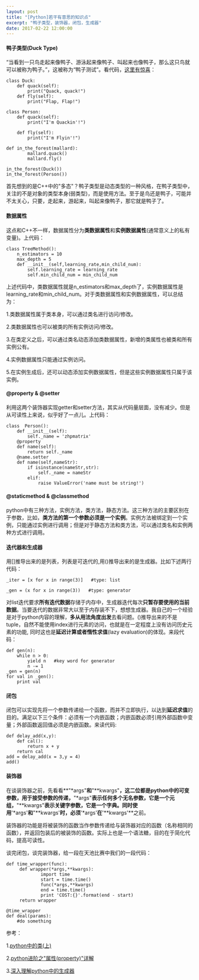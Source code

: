 ```yaml
---
layout: post
title: "[Python]若干有意思的知识点"
excerpt: "鸭子类型，装饰器，闭包，生成器"
date: 2017-02-22 12:00:00
---
```


#### 鸭子类型(Duck Type)

“当看到一只鸟走起来像鸭子、游泳起来像鸭子、叫起来也像鸭子，那么这只鸟就可以被称为鸭子。”，这被称为“鸭子测试”。看代码，[这里有惊喜](https://en.wikipedia.org/wiki/Duck_typing#In_C.2B.2B)：

    class Duck:
        def quack(self):
            print("Quack, quack!")
        def fly(self):
            print("Flap, Flap!")

    class Person:
        def quack(self):
            print("I'm Quackin'!")

        def fly(self):
            print("I'm Flyin'!")

    def in_the_forest(mallard):
            mallard.quack()
            mallard.fly()

    in_the_forest(Duck())
    in_the_forest(Person())

首先想到的是C++中的"多态"？鸭子类型是动态类型的一种风格，在鸭子类型中，关注的不是对象的类型本身(弱类型)，而是使用方法。至于是鸟还是鸭子，可能并不太关心，只要，走起来，游起来，叫起来像鸭子，那它就是鸭子了。

#### 数据属性

这点和C++不一样，数据属性分为**类数据属性**和**实例数据属性**(通常意义上的私有变量)。上代码：

    class TreeMethod():
        n_estimators = 10
        max_depth = 5
        def __init__(self,learning_rate,min_child_num):
            self.learning_rate = learning_rate
            self.min_child_num = min_child_num

上述代码中，类数据属性就是n_estimators和max_depth了，实例数据属性是learning_rate和min_child_num。对于类数据属性和实例数据属性，可以总结为：

1.类数据属性属于类本身，可以通过类名进行访问/修改。

2.类数据属性也可以被类的所有实例访问/修改。

3.在类定义之后，可以通过类名动态添加类数据属性，新增的类属性也被类和所有实例公有。

4.实例数据属性只能通过实例访问。

5.在实例生成后，还可以动态添加实例数据属性，但是这些实例数据属性只属于该实例。

#### @property & @setter

利用这两个装饰器实现getter和setter方法，其实从代码量层面，没有减少。但是从可读性上来说，似乎好了一点儿。上代码：

    class  Person():
        def __init__(self):
            self._name = 'zhpmatrix'
        @property
        def name(self):
            return self._name
        @name.setter
        def name(self,nameStr):
            if isinstance(nameStr,str):
                self._name = nameStr
            elif:
                raise ValueError('name must be string!')

#### @staticmethod & @classmethod

python中有三种方法，实例方法，类方法，静态方法。这三种方法的主要区别在于参数，比如，**类方法的第一个参数必须是一个实例**。实例方法被绑定到一个实例，只能通过实例进行调用；但是对于静态方法和类方法，可以通过类名和实例两种方式进行调用。

#### 迭代器和生成器

用[]推导出来的是列表，列表是可迭代的,用()推导出来的是生成器。比如下述两行代码：

    _iter = [x for x in range(3)]   #type: list

    _gen = (x for x in range(3))   #type: generator

对list迭代要求**所有迭代数据**存储于内存中，生成器迭代每次**只暂存要使用的当前数据**。当要迭代的数据非常大以至于内存装不下，想想生成器。我自己的一个经验是对于python内容的理解，**多从用法角度出发**去看问题。()推导出来的不是tuple，自然不能使用index进行元素的访问，也就是在一定程度上没有访问历史元素的功能, 同时这也是**延迟计算或者惰性求值**(lazy evaluation)的体现。来段代码：

    def gen(n):
        while n > 0:
            yield n   #key word for generator
            n -= 1
    _gen = gen(n)
    for val in _gen():
        print val

#### 闭包

闭包可以实现先将一个参数传递给一个函数，而并不立即执行，以达到**延迟求值**的目的。满足以下三个条件：必须有一个内嵌函数；内嵌函数必须引用外部函数中变量；外部函数返回值必须是内嵌函数。来读代码:
    
    def delay_add(x,y):
        def cal():
            return x + y
        return cal
    add = delay_add(x = 3,y = 4)
    add()

#### 装饰器

在谈装饰器之前，先看看**"\*args"**和**"\*\*kwargs"**，这二位都是python中的可变参数，用于接受参数的传递，**"\*args"**表示任何多个无名参数，它是一个元组，**"\*\*kwargs"**表示关键字参数，它是一个字典。同时使用**'\*args'**和**"\*\*kwargs'**时，必须**'\*args'**在**'\*\*kwargs'**之前。

装饰器的功能是将被装饰的函数当作参数传递给与装饰器对应的函数（名称相同的函数），并返回包装后的被装饰的函数。实际上也是一个语法糖，目的在于简化代码，提高可读性。

谈完闭包，谈完装饰器，给一段在天池比赛中我们的一段代码：

    def time_wrapper(func):
         def wrapper(*args,**kwargs):
                 import time
                 start = time.time()
                 func(*args,**kwargs)
                 end = time.time()
                 print 'COST:{}'.format(end - start)
         return wrapper

    @time_wrapper
    def deal(params):
        #do something

参考：

1.[python中的类(上)](http://python.jobbole.com/82297/)

2.[python进阶之"属性(property)"详解](http://python.jobbole.com/82297/)

3.[深入理解python中的生成器](http://python.jobbole.com/81911/)